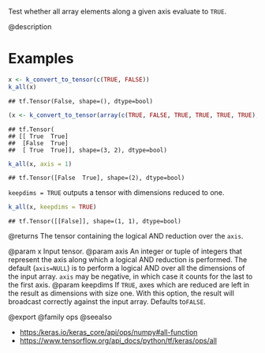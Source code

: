 Test whether all array elements along a given axis evaluate to `TRUE`.

@description

# Examples

```r
x <- k_convert_to_tensor(c(TRUE, FALSE))
k_all(x)
```

```
## tf.Tensor(False, shape=(), dtype=bool)
```


```r
(x <- k_convert_to_tensor(array(c(TRUE, FALSE, TRUE, TRUE, TRUE, TRUE), dim = c(3, 2))))
```

```
## tf.Tensor(
## [[ True  True]
##  [False  True]
##  [ True  True]], shape=(3, 2), dtype=bool)
```

```r
k_all(x, axis = 1)
```

```
## tf.Tensor([False  True], shape=(2), dtype=bool)
```

`keepdims = TRUE` outputs a tensor with dimensions reduced to one.

```r
k_all(x, keepdims = TRUE)
```

```
## tf.Tensor([[False]], shape=(1, 1), dtype=bool)
```

@returns
The tensor containing the logical AND reduction over the `axis`.

@param x Input tensor.
@param axis An integer or tuple of integers that represent the axis along
    which a logical AND reduction is performed. The default
    (`axis=NULL`) is to perform a logical AND over all the dimensions
    of the input array. `axis` may be negative, in which case it counts
    for the last to the first axis.
@param keepdims If `TRUE`, axes which are reduced are left in the result as
    dimensions with size one. With this option, the result will
    broadcast correctly against the input array. Defaults to`FALSE`.

@export
@family ops
@seealso
+ <https:/keras.io/keras_core/api/ops/numpy#all-function>
+ <https://www.tensorflow.org/api_docs/python/tf/keras/ops/all>
